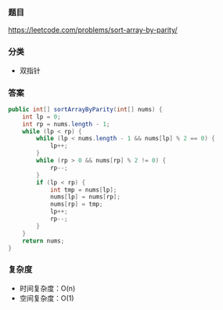### 题目
https://leetcode.com/problems/sort-array-by-parity/

### 分类
* 双指针

### 答案
```java
public int[] sortArrayByParity(int[] nums) {
    int lp = 0;
    int rp = nums.length - 1;
    while (lp < rp) {
        while (lp < nums.length - 1 && nums[lp] % 2 == 0) {
            lp++;
        }
        while (rp > 0 && nums[rp] % 2 != 0) {
            rp--;
        }
        if (lp < rp) {
            int tmp = nums[lp];
            nums[lp] = nums[rp];
            nums[rp] = tmp;
            lp++;
            rp--;
        }
    }
    return nums;
}
```

### 复杂度
* 时间复杂度：O(n)
* 空间复杂度：O(1)
